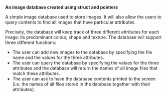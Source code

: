 **An image database created using struct and pointers**

A simple image database used to store images. It will also allow the users to query contents to find all images that have particular attributes. 

Precisely, the database will keep track of three different attributes for each image: its predominant colour, shape and texture. The database will support three different functions:



*   The user can add new images to the database by specifying the file name and the values for the three attributes.
*   The user can query the database by specifying the values for the three attributes and the database will return the names of all image files that match these attributes.
*   The user can ask to have the database contents printed to the screen (i.e. the names of all files stored in the database together with their attributes).
